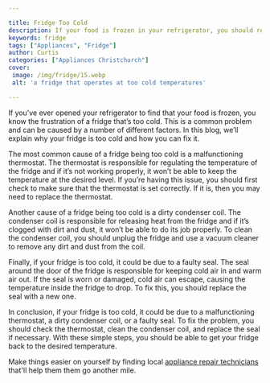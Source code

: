 ```yaml
---

title: Fridge Too Cold
description: If your food is frozen in your refrigerator, you should read this blog to learn why your fridge is too cold and how to fix it. Continue reading to find out more.
keywords: fridge
tags: ["Appliances", "Fridge"]
author: Curtis
categories: ["Appliances Christchurch"]
cover: 
 image: /img/fridge/15.webp
 alt: 'a fridge that operates at too cold temperatures'

---
```


If you’ve ever opened your refrigerator to find that your food is frozen, you know the frustration of a fridge that’s too cold. This is a common problem and can be caused by a number of different factors. In this blog, we’ll explain why your fridge is too cold and how you can fix it.

The most common cause of a fridge being too cold is a malfunctioning thermostat. The thermostat is responsible for regulating the temperature of the fridge and if it’s not working properly, it won’t be able to keep the temperature at the desired level. If you’re having this issue, you should first check to make sure that the thermostat is set correctly. If it is, then you may need to replace the thermostat.

Another cause of a fridge being too cold is a dirty condenser coil. The condenser coil is responsible for releasing heat from the fridge and if it’s clogged with dirt and dust, it won’t be able to do its job properly. To clean the condenser coil, you should unplug the fridge and use a vacuum cleaner to remove any dirt and dust from the coil.

Finally, if your fridge is too cold, it could be due to a faulty seal. The seal around the door of the fridge is responsible for keeping cold air in and warm air out. If the seal is worn or damaged, cold air can escape, causing the temperature inside the fridge to drop. To fix this, you should replace the seal with a new one.

In conclusion, if your fridge is too cold, it could be due to a malfunctioning thermostat, a dirty condenser coil, or a faulty seal. To fix the problem, you should check the thermostat, clean the condenser coil, and replace the seal if necessary. With these simple steps, you should be able to get your fridge back to the desired temperature.

Make things easier on yourself by finding local <a href="/pages/appliance-repair-technicians/">appliance repair technicians</a> that'll help them them go another mile.